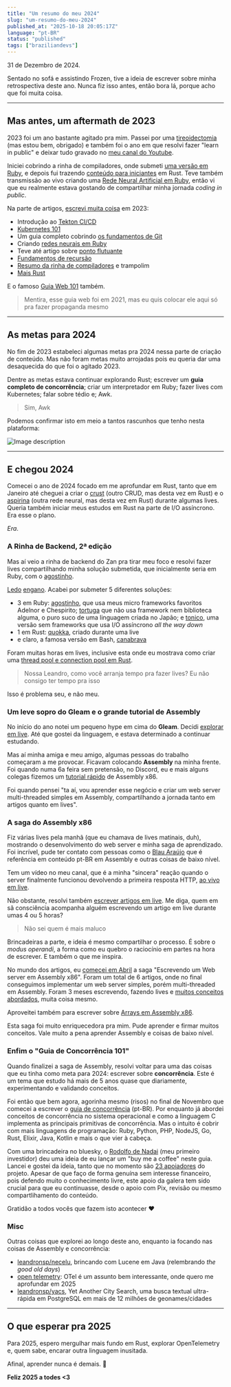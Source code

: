 ```yaml
---
title: "Um resumo do meu 2024"
slug: "um-resumo-do-meu-2024"
published_at: "2025-10-18 20:05:17Z"
language: "pt-BR"
status: "published"
tags: ["braziliandevs"]
---
```


31 de Dezembro de 2024.

Sentado no sofá e assistindo Frozen, tive a ideia de escrever sobre minha retrospectiva deste ano. Nunca fiz isso antes, então bora lá, porque acho que foi muita coisa.

---

## Mas antes, um aftermath de 2023

2023 foi um ano bastante agitado pra mim. Passei por uma [tireoidectomia](https://pt.wikipedia.org/wiki/Tiroidectomia) (mas estou bem, obrigado) e também foi o ano em que resolvi fazer "learn in public" e deixar tudo gravado no [meu canal do Youtube](https://www.youtube.com/@leandronsp). 

Iniciei cobrindo a rinha de compiladores, onde submeti [uma versão em Ruby](https://github.com/leandronsp/patropi), e depois fui trazendo [conteúdo para iniciantes](https://www.youtube.com/watch?v=6VSgMbFNUuQ) em Rust. 
Teve também transmissão ao vivo criando uma [Rede Neural Artificial em Ruby](https://www.youtube.com/watch?v=4jY_Vwnm-es), então vi que eu realmente estava gostando de compartilhar minha jornada _coding in public_.

Na parte de artigos, [escrevi muita coisa](https://dev.to/leandronsp) em 2023:

* Introdução ao [Tekton CI/CD](https://leandronsp.com/articles/tekton-ci-part-i-a-gentle-introduction-ilj)
* [Kubernetes 101](https://leandronsp.com/articles/kubernetes-101-part-i-the-fundamentals-23a1)
* Um guia completo cobrindo [os fundamentos de Git](https://leandronsp.com/articles/git-fundamentals-a-complete-guide-do7)
* Criando [redes neurais em Ruby](https://leandronsp.com/articles/ai-ruby-an-introduction-to-neural-networks-23f3)
* Teve até artigo sobre [ponto flutuante](https://leandronsp.com/articles/vencendo-os-numeros-de-ponto-flutuante-um-guia-de-sobrevivencia-4n7n)
* [Fundamentos de recursão](https://leandronsp.com/articles/entendendo-fundamentos-de-recursao-2ap4)
* [Resumo da rinha de compiladores](https://leandronsp.com/articles/compiladores-trampolim-deque-e-thread-pool-dd1) e trampolim
* [Mais Rust](https://leandronsp.com/articles/understanding-the-basics-of-smart-pointers-in-rust-3dff)

E o famoso [Guia Web 101](https://web101.leandronsp.com/) também.

> Mentira, esse guia web foi em 2021, mas eu quis colocar ele aqui só pra fazer propaganda mesmo

---

## As metas para 2024
No fim de 2023 estabeleci algumas metas pra 2024 nessa parte de criação de conteúdo. Mas não foram metas muito arrojadas pois eu queria dar uma desaquecida do que foi o agitado 2023.

Dentre as metas estava continuar explorando Rust; escrever um **guia completo de concorrência**; criar um interpretador em Ruby; fazer lives com Kubernetes; falar sobre tédio e; Awk.

> Sim, Awk

Podemos confirmar isto em meio a tantos rascunhos que tenho nesta plataforma:

![Image description](https://dev-to-uploads.s3.amazonaws.com/uploads/articles/34ejih5wbhkmueyxz0qk.png)

---

## E chegou 2024
Comecei o ano de 2024 focado em me aprofundar em Rust, tanto que em Janeiro até cheguei a criar o [crust](https://github.com/leandronsp/crust) (outro CRUD, mas desta vez em Rust) e o [aspirina](https://github.com/leandronsp/aspirina) (outra rede neural, mas desta vez em Rust) durante algumas lives. Queria também iniciar meus estudos em Rust na parte de I/O assíncrono. Era esse o plano.

_Era_.

### A Rinha de Backend, 2ª edição

Mas aí veio a rinha de backend do Zan pra tirar meu foco e resolvi fazer lives compartilhando minha solução submetida, que inicialmente seria em Ruby, com o [agostinho](https://github.com/leandronsp/agostinho).

[Ledo](https://www.youtube.com/watch?v=VR4mF9TMPws) [engano](https://www.youtube.com/watch?v=5nDfz1dkX2o). Acabei por submeter 5 diferentes soluções:

* 3 em Ruby: [agostinho](https://github.com/leandronsp/agostinho), que usa meus micro frameworks favoritos Adelnor e Chespirito; [tortuga](https://github.com/leandronsp/tortuga) que não usa framework nem biblioteca alguma, o puro suco de uma linguagem criada no Japão; e [tonico](https://github.com/leandronsp/tonico), uma versão sem frameworks que usa I/O assíncrono _all the way down_
* 1 em Rust: [quokka](https://github.com/leandronsp/quokka), criado durante uma live
* e claro, a famosa versão em Bash, [canabrava](https://github.com/leandronsp/canabrava)

Foram muitas horas em lives, inclusive esta onde eu mostrava como criar uma [thread pool e connection pool em Rust](https://www.youtube.com/watch?v=lD3gaazwptk).

> Nossa Leandro, como você arranja tempo pra fazer lives? Eu não consigo ter tempo pra isso

Isso é problema seu, e não meu.

### Um leve sopro do Gleam e o grande tutorial de Assembly

No início do ano notei um pequeno hype em cima do **Gleam**. Decidi [explorar em live](https://www.youtube.com/watch?v=0XTtAra0l8Q). Até que gostei da linguagem, e estava determinado a continuar estudando.

Mas aí minha amiga e meu amigo, algumas pessoas do trabalho começaram a me provocar. Ficavam colocando **Assembly** na minha frente. Foi quando numa 6a feira sem pretensão, no Discord, eu e mais alguns colegas fizemos um [tutorial rápido](https://www.tutorialspoint.com/assembly_programming/index.htm) de Assembly x86. 

Foi quando pensei "ta aí, vou aprender esse negócio e criar um web server multi-threaded simples em Assembly, compartilhando a jornada tanto em artigos quanto em lives".

### A saga do Assembly x86

Fiz várias lives pela manhã (que eu chamava de lives matinais, duh), mostrando o desenvolvimento do web server e minha saga de aprendizado. Foi incrível, pude ter contato com pessoas como o [Blau Araújo](https://www.youtube.com/@debxp) que é referência em conteúdo pt-BR em Assembly e outras coisas de baixo nível. 

Tem um vídeo no meu canal, que é a minha "sincera" reação quando o server finalmente funcionou devolvendo a primeira resposta HTTP, [ao vivo em live](https://www.youtube.com/watch?v=un-7IGJiXeo). 

Não obstante, resolvi também [escrever artigos em live](https://www.youtube.com/watch?v=bMGrJU1eRXU). Me diga, quem em sã consciência acompanha alguém escrevendo um artigo em live durante umas 4 ou 5 horas?

> Não sei quem é mais maluco

Brincadeiras a parte, e ideia é mesmo compartilhar o processo. É sobre o _modus operandi_, a forma como eu quebro o raciocínio em partes na hora de escrever. E também o que me inspira.

No mundo dos artigos, eu [comecei em Abril](https://leandronsp.com/articles/construindo-um-web-server-em-assembly-x86-parte-i-introducao-14p5) a saga "Escrevendo um Web server em Assembly x86". Foram um total de 6 artigos, onde no final conseguimos implementar um web server simples, porém multi-threaded em Assembly. Foram 3 meses escrevendo, fazendo lives e [muitos conceitos abordados](https://github.com/leandronsp/monica), muita coisa mesmo.

Aproveitei também para escrever sobre [Arrays em Assembly x86](https://leandronsp.com/articles/arrays-em-assembly-x86-55hb).

Esta saga foi muito enriquecedora pra mim. Pude aprender e firmar muitos conceitos. Vale muito a pena aprender Assembly e coisas de baixo nível.

### Enfim o "Guia de Concorrência 101"

Quando finalizei a saga de Assembly, resolvi voltar para uma das coisas que eu tinha como meta para 2024: escrever sobre **concorrência**. Este é um tema que estudo há mais de 5 anos quase que diariamente, experimentando e validando conceitos.

Foi então que bem agora, agorinha mesmo (risos) no final de Novembro que comecei a escrever o [guia de concorrência](https://concorrencia101.leandronsp.com/) (pt-BR). Por enquanto já abordei conceitos de concorrência no sistema operacional e como a linguagem C implementa as principais primitivas de concorrência. Mas o intuito é cobrir com mais linguagens de programação: Ruby, Python, PHP, NodeJS, Go, Rust, Elixir, Java, Kotlin e mais o que vier à cabeça.

Com uma brincadeira no bluesky, o [Rodolfo de Nadai](https://bsky.app/profile/rdenadai.com.br) (meu primeiro investidor) deu uma ideia de eu lançar um "buy me a coffee" neste guia. Lancei e gostei da ideia, tanto que no momento são [23 apoiadores](https://concorrencia101.leandronsp.com/agradecimentos) do projeto. Apesar de que faço de forma genuína sem interesse financeiro, pois defendo muito o conhecimento livre, este apoio da galera tem sido crucial para que eu continuasse, desde o apoio com Pix, revisão ou mesmo compartlihamento do conteúdo.

Gratidão a todos vocês que fazem isto acontecer ❤

### Misc

Outras coisas que explorei ao longo deste ano, enquanto ia focando nas coisas de Assembly e concorrência:

* [leandronsp/necelu](https://github.com/leandronsp/necelu), brincando com Lucene em Java (relembrando _the good old days_)
* [open telemetry](https://github.com/leandronsp/otel-rails): OTel é um assunto bem interessante, onde quero me aprofundar em 2025
* [leandronsp/yacs](https://github.com/leandronsp/yacs), Yet Another City Search, uma busca textual ultra-rápida em PostgreSQL em mais de 12 milhões de geonames/cidades

---

## O que esperar pra 2025

Para 2025, espero mergulhar mais fundo em Rust, explorar OpenTelemetry e, quem sabe, encarar outra linguagem inusitada. 

Afinal, aprender nunca é demais. 🚀

**Feliz 2025 a todes <3**
